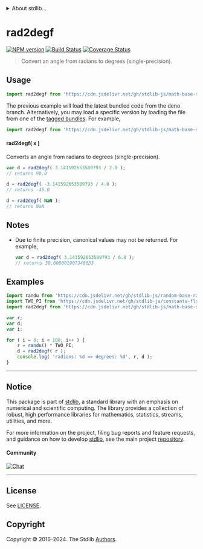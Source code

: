 <!--

@license Apache-2.0

Copyright (c) 2024 The Stdlib Authors.

Licensed under the Apache License, Version 2.0 (the "License");
you may not use this file except in compliance with the License.
You may obtain a copy of the License at

   http://www.apache.org/licenses/LICENSE-2.0

Unless required by applicable law or agreed to in writing, software
distributed under the License is distributed on an "AS IS" BASIS,
WITHOUT WARRANTIES OR CONDITIONS OF ANY KIND, either express or implied.
See the License for the specific language governing permissions and
limitations under the License.

-->


<details>
  <summary>
    About stdlib...
  </summary>
  <p>We believe in a future in which the web is a preferred environment for numerical computation. To help realize this future, we've built stdlib. stdlib is a standard library, with an emphasis on numerical and scientific computation, written in JavaScript (and C) for execution in browsers and in Node.js.</p>
  <p>The library is fully decomposable, being architected in such a way that you can swap out and mix and match APIs and functionality to cater to your exact preferences and use cases.</p>
  <p>When you use stdlib, you can be absolutely certain that you are using the most thorough, rigorous, well-written, studied, documented, tested, measured, and high-quality code out there.</p>
  <p>To join us in bringing numerical computing to the web, get started by checking us out on <a href="https://github.com/stdlib-js/stdlib">GitHub</a>, and please consider <a href="https://opencollective.com/stdlib">financially supporting stdlib</a>. We greatly appreciate your continued support!</p>
</details>

# rad2degf

[![NPM version][npm-image]][npm-url] [![Build Status][test-image]][test-url] [![Coverage Status][coverage-image]][coverage-url] <!-- [![dependencies][dependencies-image]][dependencies-url] -->

> Convert an angle from radians to degrees (single-precision).



<section class="usage">

## Usage

```javascript
import rad2degf from 'https://cdn.jsdelivr.net/gh/stdlib-js/math-base-special-rad2degf@deno/mod.js';
```
The previous example will load the latest bundled code from the deno branch. Alternatively, you may load a specific version by loading the file from one of the [tagged bundles](https://github.com/stdlib-js/math-base-special-rad2degf/tags). For example,

```javascript
import rad2degf from 'https://cdn.jsdelivr.net/gh/stdlib-js/math-base-special-rad2degf@v0.1.0-deno/mod.js';
```

#### rad2degf( x )

Converts an angle from radians to degrees (single-precision).

```javascript
var d = rad2degf( 3.141592653589793 / 2.0 );
// returns 90.0

d = rad2degf( -3.141592653589793 / 4.0 );
// returns -45.0

d = rad2degf( NaN );
// returns NaN
```

</section>

<!-- /.usage -->

<section class="notes">

## Notes

-   Due to finite precision, canonical values may not be returned. For example,

    ```javascript
    var d = rad2degf( 3.141592653589793 / 6.0 );
    // returns 30.000001907348633
    ```

</section>

<!-- /.notes -->

<section class="examples">

## Examples

<!-- eslint no-undef: "error" -->

```javascript
import randu from 'https://cdn.jsdelivr.net/gh/stdlib-js/random-base-randu@deno/mod.js';
import TWO_PI from 'https://cdn.jsdelivr.net/gh/stdlib-js/constants-float32-two-pi@deno/mod.js';
import rad2degf from 'https://cdn.jsdelivr.net/gh/stdlib-js/math-base-special-rad2degf@deno/mod.js';

var r;
var d;
var i;

for ( i = 0; i < 100; i++ ) {
    r = randu() * TWO_PI;
    d = rad2degf( r );
    console.log( 'radians: %d => degrees: %d', r, d );
}
```

</section>

<!-- /.examples -->

<!-- C interface documentation. -->



<!-- Section for related `stdlib` packages. Do not manually edit this section, as it is automatically populated. -->

<section class="related">

</section>

<!-- /.related -->

<!-- Section for all links. Make sure to keep an empty line after the `section` element and another before the `/section` close. -->


<section class="main-repo" >

* * *

## Notice

This package is part of [stdlib][stdlib], a standard library with an emphasis on numerical and scientific computing. The library provides a collection of robust, high performance libraries for mathematics, statistics, streams, utilities, and more.

For more information on the project, filing bug reports and feature requests, and guidance on how to develop [stdlib][stdlib], see the main project [repository][stdlib].

#### Community

[![Chat][chat-image]][chat-url]

---

## License

See [LICENSE][stdlib-license].


## Copyright

Copyright &copy; 2016-2024. The Stdlib [Authors][stdlib-authors].

</section>

<!-- /.stdlib -->

<!-- Section for all links. Make sure to keep an empty line after the `section` element and another before the `/section` close. -->

<section class="links">

[npm-image]: http://img.shields.io/npm/v/@stdlib/math-base-special-rad2degf.svg
[npm-url]: https://npmjs.org/package/@stdlib/math-base-special-rad2degf

[test-image]: https://github.com/stdlib-js/math-base-special-rad2degf/actions/workflows/test.yml/badge.svg?branch=v0.1.0
[test-url]: https://github.com/stdlib-js/math-base-special-rad2degf/actions/workflows/test.yml?query=branch:v0.1.0

[coverage-image]: https://img.shields.io/codecov/c/github/stdlib-js/math-base-special-rad2degf/main.svg
[coverage-url]: https://codecov.io/github/stdlib-js/math-base-special-rad2degf?branch=main

<!--

[dependencies-image]: https://img.shields.io/david/stdlib-js/math-base-special-rad2degf.svg
[dependencies-url]: https://david-dm.org/stdlib-js/math-base-special-rad2degf/main

-->

[chat-image]: https://img.shields.io/gitter/room/stdlib-js/stdlib.svg
[chat-url]: https://app.gitter.im/#/room/#stdlib-js_stdlib:gitter.im

[stdlib]: https://github.com/stdlib-js/stdlib

[stdlib-authors]: https://github.com/stdlib-js/stdlib/graphs/contributors

[umd]: https://github.com/umdjs/umd
[es-module]: https://developer.mozilla.org/en-US/docs/Web/JavaScript/Guide/Modules

[deno-url]: https://github.com/stdlib-js/math-base-special-rad2degf/tree/deno
[deno-readme]: https://github.com/stdlib-js/math-base-special-rad2degf/blob/deno/README.md
[umd-url]: https://github.com/stdlib-js/math-base-special-rad2degf/tree/umd
[umd-readme]: https://github.com/stdlib-js/math-base-special-rad2degf/blob/umd/README.md
[esm-url]: https://github.com/stdlib-js/math-base-special-rad2degf/tree/esm
[esm-readme]: https://github.com/stdlib-js/math-base-special-rad2degf/blob/esm/README.md
[branches-url]: https://github.com/stdlib-js/math-base-special-rad2degf/blob/main/branches.md

[stdlib-license]: https://raw.githubusercontent.com/stdlib-js/math-base-special-rad2degf/main/LICENSE

</section>

<!-- /.links -->
